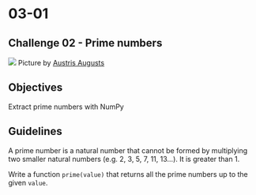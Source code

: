 # 03-01

## Challenge 02 - Prime numbers
![](https://images.unsplash.com/photo-1474546652694-a33dd8161d66?ixlib=rb-1.2.1&ixid=eyJhcHBfaWQiOjEyMDd9&auto=format&fit=crop&w=1362&q=80)
Picture by [Austris Augusts](https://unsplash.com/photos/52p1K0d0euM)

## Objectives
Extract prime numbers with NumPy

## Guidelines
A prime number is a natural number that cannot be formed by multiplying two smaller natural numbers (e.g. 2, 3, 5, 7, 11, 13...). It is greater than 1.

Write a function `prime(value)` that returns all the prime numbers up to the given `value`.

